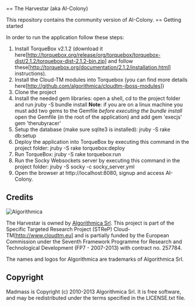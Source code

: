 == The Harvestar (aka AI-Colony)

This repository contains the community version of AI-Colony.
== Getting started

In order to run the application follow these steps:
1. Install TorqueBox v2.1.2 (download it here[http://torquebox.org/release/org/torquebox/torquebox-dist/2.1.2/torquebox-dist-2.1.2-bin.zip] and follow these[http://torquebox.org/documentation/2.1.2/installation.html] instructions).
2. Install the Cloud-TM modules into Torquebox (you can find more details here[http://github.com/algorithmica/cloudtm-jboss-modules])
3. Clone the project
4. Install the needed gem libraries:
   open a shell,
   cd to the project folder
   and run
    jruby -S bundle install
   <b>Note</b>: if you are on a linux machine you must add two gems to the Gemfile <em>before executing the bundle install</em>
   open the Gemfile (in the root of the application) and add
    gem 'execjs'
    gem 'therubyracer'
5. Setup the database (make sure sqlite3 is installed):
    jruby -S rake db:setup
6. Deploy the application into TorqueBox by executing this command in the project folder:
    jruby -S rake torquebox:deploy
7. Run TorqueBox:
    jruby -S rake torquebox:run
8. Run the Socky Websockets server by executing this command in the project folder:
    jruby -S socky -c socky_server.yml
9. Open the browser at http://localhost:8080, signup and access AI-Colony.

Credits
-------

![Algorithmica](http://algorithmica.it/images/logo.png)

The Harvestar is owned by [Algorithmica Srl](http://algorithmica.it).
This project is part of the Specific Targeted Research Project (STReP) Cloud-TM[http://www.cloudtm.eu] and is partially funded by the
European Commission under the Seventh Framework Programme for Research and Technological Development (FP7 - 2007-2013) with contract no. 257784.


The names and logos for Algorithmica are trademarks of Algorithmica Srl.



Copyright
---------

Madmass is Copyright (c) 2010-2013 Algorithmica Srl. It is free software, and may be redistributed under the terms specified in the
LICENSE.txt file.
